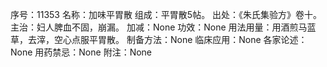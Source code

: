 序号：11353
名称：加味平胃散
组成：平胃散5帖。
出处：《朱氏集验方》卷十。
主治：妇人脾血不固，崩漏。
加减：None
功效：None
用法用量：用酒煎马蓝草，去滓，空心点服平胃散。
制备方法：None
临床应用：None
各家论述：None
用药禁忌：None
附注：None
